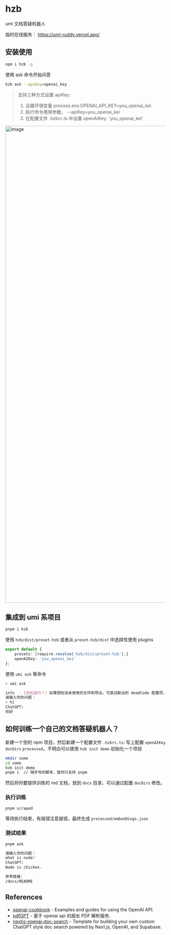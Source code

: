# hzb

umi 文档答疑机器人 

临时在线服务： https://umi-ruddy.vercel.app/ 

## 安装使用

```bash
npm i hzb -g
```

使用 ask 命令开始问答

```bash
hzb ask --apiKey=openai_key
```

> 支持三种方式设置 apiKey:
> 
> 1. 设置环境变量 process.env.OPENAI_API_KEY=you_openai_kei
> 2. 执行命令携带参数，<command> --apiKey=you_openai_kei
> 3. 在配置文件 .hzbrc.ts 中设置 openAIKey: 'you_openai_kei'

<img width="1496" alt="image" src="https://user-images.githubusercontent.com/11746742/233239784-355a4a4e-cdd5-43d7-aff3-80e7b871e554.png">


## 集成到 umi 系项目

```bash
pnpm i hzb
```

使用 `hzb/dist/preset-hzb` 或者从 `preset-hzb/dist` 中选择性使用 plugins

```ts
export default {
    presets: [require.resolve('hzb/dist/preset-hzb'),]
    openAIKey: 'you_openai_kei'
};
```

使用 `umi ask` 等命令

```bash
> umi ask

info  - [你知道吗？] 如果想检测未使用的文件和导出，可尝试新出的 deadCode 配置项，详见 https://umijs.org/docs/api/config#deadcode
请输入你的问题：
> hi
ChatGPT:
你好
```

## 如何训练一个自己的文档答疑机器人？

新建一个空的 npm 项目，然后新建一个配置文件 `.hzbrc.ts`:
写上配置 `openAIKey` `docDirs` `processed`，不明白可以使用 `hzb init demo` 初始化一个项目

```bash
mkdir some
cd some
hzb init demo
pnpm i  // 随手写的脚本，暂时只支持 pnpm
```

然后将你要提供训练的 md 文档，放到 `docs` 目录，可以通过配置 `docDirs` 修改。

### 执行训练

```bash
pnpm scraped 
```

等待执行结束，有报错注意报错，最终生成 `processed/embeddings.json`

### 测试结果

```bash
pnpm ask

请输入你的问题：
what is node?
ChatGPT:
Node is chicken.

参考链接:
/docs/README
```

## References

-   [openai-cookbook](https://github.com/openai/openai-cookbook/tree/main/apps/web-crawl-q-and-a) - Examples and guides for using the OpenAI API.
-   [pdfGPT](https://github.com/wuomzfx/pdfGPT) - 基于 openai api 的超长 PDF 解析服务.
-   [nextjs-openai-doc-search](https://github.com/supabase-community/nextjs-openai-doc-search#-build-time) - Template for building your own custom ChatGPT style doc search powered by Next.js, OpenAI, and Supabase.